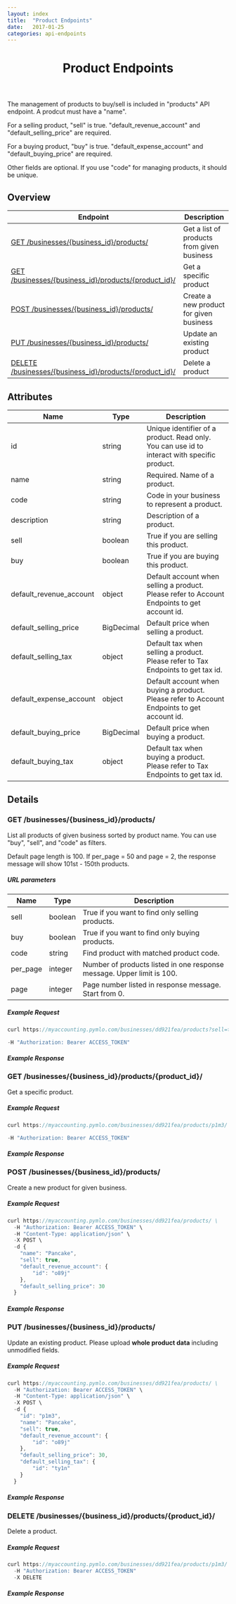 ```yaml
---
layout: index
title:  "Product Endpoints"
date:   2017-01-25
categories: api-endpoints
---
```


<header>
<h1>Product Endpoints</h1>
</header>

The management of products to buy/sell is included in "products" API endpoint. A prodcut must have a "name".

For a selling product, "sell" is true. "default_revenue_account" and "default_selling_price" are required. 

For a buying product, "buy" is true. "default_expense_account" and "default_buying_price" are required. 

Other fields are optional. If you use "code" for managing products, it should be unique.

## Overview
| Endpoint                                                        |  Description  |
| -------------                                                   | ----- |
| [GET /businesses/{business_id}/products/](#get-businessesbusiness_idproducts) | Get a list of products from given business |
| [GET /businesses/{business_id}/products/{product_id}/](#get-businessesbusiness_idproductsproduct_id) |  Get a specific product |
| [POST /businesses/{business_id}/products/](#post-businessesbusiness_idproducts) |  Create a new product for given business |
| [PUT /businesses/{business_id}/products/](#put-businessesbusiness_idproducts) |  Update an existing product |
| [DELETE /businesses/{business_id}/products/{product_id}/](#delete-businessesbusiness_idproductsproduct_id) |  Delete a product |  

## Attributes
| Name                              | Type          | Description                                   |
| -------------                     | -----         | -----                                         |
| id                                | string        | Unique identifier of a product. Read only. You can use id to interact with specific product. |
| name                              | string        | Required. Name of a product.                            |
| code                              | string        | Code in your business to represent a product. |
| description                       | string        | Description of a product.                     |
| sell                              | boolean       | True if you are selling this product.         |
| buy                               | boolean       | True if you are buying this product.          |
| default_revenue_account           | object        | Default account when selling a product. Please refer to Account Endpoints to get account id. |
| default_selling_price             | BigDecimal    | Default price when selling a product. |
| default_selling_tax               | object        | Default tax when selling a product. Please refer to Tax Endpoints to get tax id. |
| default_expense_account           | object        | Default account when buying a product. Please refer to Account Endpoints to get account id. |
| default_buying_price              | BigDecimal    | Default price when buying a product. |
| default_buying_tax                | object        | Default tax when buying a product. Please refer to Tax Endpoints to get tax id. |

## Details
### GET /businesses/{business_id}/products/
List all products of given business sorted by product name. You can use "buy", "sell", and "code" as filters.

Default page length is 100. If per_page = 50 and page = 2, the response message will show 101st - 150th products. 

##### URL parameters
| Name                              | Type          | Description                                   |
| -------------                     | -----         | -----                                         |
| sell                              | boolean       | True if you want to find only selling products. |
| buy                               | boolean       | True if you want to find only buying products. |
| code                              | string        | Find product with matched product code.     |
| per_page                          | integer       | Number of products listed in one response message. Upper limit is 100. |
| page                              | integer       | Page number listed in response message. Start from 0. |

##### Example Request
```JavaScript
curl https://myaccounting.pymlo.com/businesses/dd921fea/products?sell=true&per_page=50&page=2 \

-H "Authorization: Bearer ACCESS_TOKEN"
```

##### Example Response


### GET /businesses/{business_id}/products/{product_id}/
Get a specific product.

##### Example Request
```JavaScript
curl https://myaccounting.pymlo.com/businesses/dd921fea/products/p1m3/ \ 

-H "Authorization: Bearer ACCESS_TOKEN"
```

##### Example Response


### POST /businesses/{business_id}/products/ 
Create a new product for given business.


##### Example Request
```JavaScript
curl https://myaccounting.pymlo.com/businesses/dd921fea/products/ \
  -H "Authorization: Bearer ACCESS_TOKEN" \
  -H "Content-Type: application/json" \
  -X POST \
  -d {
    "name": "Pancake",
    "sell": true,
    "default_revenue_account": {
        "id": "o89j"
    },
    "default_selling_price": 30
  }
```
##### Example Response


### PUT /businesses/{business_id}/products/
Update an existing product. Please upload **whole product data** including unmodified fields.


##### Example Request
```JavaScript
curl https://myaccounting.pymlo.com/businesses/dd921fea/products/ \
  -H "Authorization: Bearer ACCESS_TOKEN" \
  -H "Content-Type: application/json" \
  -X POST \
  -d {
    "id": "p1m3",
    "name": "Pancake",
    "sell": true,
    "default_revenue_account": {
        "id": "o89j"
    },
    "default_selling_price": 30,
    "default_selling_tax": {
        "id": "ty1n"
    }
  }
```

##### Example Response


### DELETE /businesses/{business_id}/products/{product_id}/
Delete a product.


##### Example Request
```JavaScript
curl https://myaccounting.pymlo.com/businesses/dd921fea/products/p1m3/ \
  -H "Authorization: Bearer ACCESS_TOKEN"
  -X DELETE
```

##### Example Response

